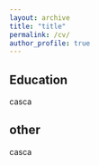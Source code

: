 ```yaml
---
layout: archive
title: "title"
permalink: /cv/
author_profile: true
---
```

## Education
casca

## other
casca
